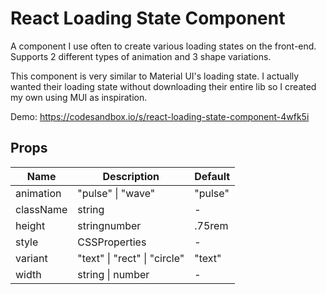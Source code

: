 # React Loading State Component

A component I use often to create various loading states on the front-end. Supports 2 different types of animation and 3 shape variations.

This component is very similar to Material UI's loading state. I actually wanted their loading state without downloading their entire lib so I created my own using MUI as inspiration.  

Demo: https://codesandbox.io/s/react-loading-state-component-4wfk5i

## Props 

<table><thead><tr><th><span>Name</span></th><th><span>Description</span></th><th><span>Default</span></th></tr></thead><tbody><tr><td ><span>animation</span></td><td><div><div><span >"pulse" | "wave"</span></div></div></td><td><div><span >"pulse"</span></div></td></tr><tr><td ><span>className</span></td><td><div><div><span >string</span></div></div></td><td><span>-</span></td></tr><tr><td ><span>height</span></td><td><div><div><span >string</span><span >number</span></div></div></td><td><div><span >.75rem</span></div></td></tr><tr><td ><span>style</span></td><td><div><div><span >CSSProperties</span></div></div></td><td><span>-</span></td></tr><tr><td ><span>variant</span></td><td><div><div><span >"text" | "rect" | "circle"</span></div></div></td><td><div><span>"text"</span></div></td></tr><tr><td ><span>width</span></td><td><div><div><span>string | number</span></div></div></td><td><span>-</span></td></tr></tbody></table>
